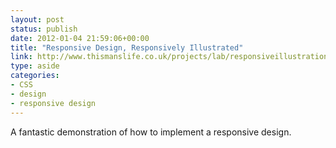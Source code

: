 ```yaml
---
layout: post
status: publish
date: 2012-01-04 21:59:06+00:00
title: "Responsive Design, Responsively Illustrated"
link: http://www.thismanslife.co.uk/projects/lab/responsiveillustration/
type: aside
categories:
- CSS
- design
- responsive design
---
```

A fantastic demonstration of how to implement a responsive design.